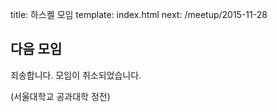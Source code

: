 title: 하스켈 모임
template: index.html
next: /meetup/2015-11-28

## 다음 모임

죄송합니다. 모임이 취소되었습니다.

(서울대학교 공과대학 정전)
